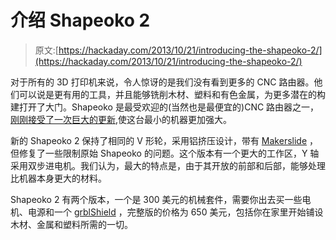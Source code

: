 # 介绍 Shapeoko 2

> 原文:[https://hackaday.com/2013/10/21/introducing-the-shapeoko-2/](https://hackaday.com/2013/10/21/introducing-the-shapeoko-2/)

对于所有的 3D 打印机来说，令人惊讶的是我们没有看到更多的 CNC 路由器。他们可以说是更有用的工具，并且能够铣削木材、塑料和有色金属，为更多潜在的构建打开了大门。Shapeoko 是最受欢迎的(当然也是最便宜的)CNC 路由器之一，[刚刚接受了一次巨大的更新](https://www.inventables.com/technologies/desktop-cnc-mill-kits-shapeoko-2),使这台最小的机器更加强大。

新的 Shapeoko 2 保持了相同的 V 形轮，采用铝挤压设计，带有 [Makerslide](http://www.makerslide.com/) ，但修复了一些限制原始 Shapeoko 的问题。这个版本有一个更大的工作区，Y 轴采用双步进电机。我们认为，最大的特点是，由于其开放的前部和后部，能够处理比机器本身更大的材料。

Shapeoko 2 有两个版本，一个是 300 美元的机械套件，需要你出去买一些电机、电源和一个 [grblShield](https://www.inventables.com/technologies/grblshield-v4--2) ，完整版的价格为 650 美元，包括你在家里开始铺设木材、金属和塑料所需的一切。